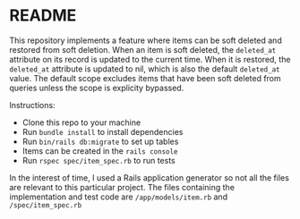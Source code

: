 # README

This repository implements a feature where items can be soft deleted and restored from soft deletion. When an item is soft deleted, the `deleted_at` attribute on its record is updated to the current time. When it is restored, the `deleted_at` attribute is updated to nil, which is also the default `deleted_at` value. The default scope excludes items that have been soft deleted from queries unless the scope is explicity bypassed.

Instructions:

- Clone this repo to your machine
- Run `bundle install` to install dependencies
- Run `bin/rails db:migrate` to set up tables
- Items can be created in the `rails console`
- Run `rspec spec/item_spec.rb` to run tests

In the interest of time, I used a Rails application generator so not all the files are relevant to this particular project. The files containing the implementation and test code are `/app/models/item.rb` and `/spec/item_spec.rb`

